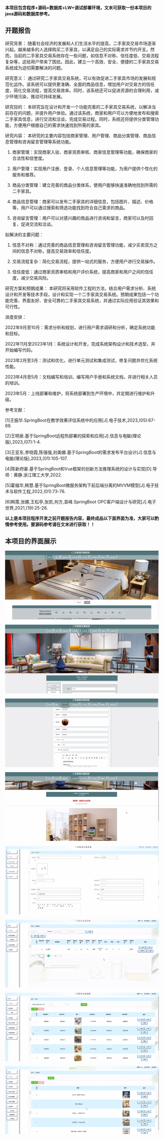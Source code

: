 ****本项目包含程序+源码+数据库+LW+调试部署环境，文末可获取一份本项目的java源码和数据库参考。****

## ******开题报告******

研究背景：
随着社会经济的发展和人们生活水平的提高，二手家具交易市场逐渐兴起。越来越多的人选择购买二手家具，以满足自己的实际需求并节约开支。然而，当前的二手家具交易系统存在一些问题，如信息不对称、信任度低、交易流程复杂等，这给用户带来了困扰。因此，建立一个高效、安全、便捷的二手家具交易系统成为迫切需要解决的问题。

研究意义：
通过研究二手家具交易系统，可以有效促进二手家具市场的发展和规范化运作。该系统可以提供更准确、全面的商品信息，增加用户对交易方的信任度，简化交易流程，提高交易效率。同时，该系统还可以促进资源的合理利用，减少环境污染，推动可持续发展。

研究目的：
本研究旨在设计和开发一个功能完善的二手家具交易系统，以解决当前存在的问题，并提升用户体验。通过该系统，商家和用户可以方便地发布和搜索二手家具信息，进行交流和洽谈，完成交易过程。同时，系统还将提供分类管理功能，方便用户根据自己的需求快速找到所需的家具。

研究内容： 本研究的主要内容包括商家管理、用户管理、商品分类管理、商品信息管理和咨询留言管理等系统功能。

  1. 商家管理：实现商家入驻、商家资质审核、商家信息管理等功能，确保商家的合法性和信誉度。

  2. 用户管理：实现用户注册、登录、个人信息管理等功能，为用户提供个性化的服务和推荐。

  3. 商品分类管理：建立完善的商品分类体系，使用户能够快速准确地找到所需的二手家具。

  4. 商品信息管理：商家可以发布二手家具的详细信息，包括图片、描述、价格等，用户可以通过搜索和筛选功能找到符合自己需求的商品。

  5. 咨询留言管理：用户可以对感兴趣的商品进行咨询和留言，商家可以及时回复，促进交流和洽谈。

拟解决的主要问题：

  1. 信息不对称：通过完善的商品信息管理和咨询留言管理功能，减少买卖双方之间的信息不对称，提高交易效率和信任度。

  2. 交易流程复杂：简化交易流程，提供一站式的服务，方便用户进行交易操作。

  3. 信任度低：通过商家资质审核和用户评价系统，提高商家和用户之间的信任度，减少交易风险。

研究方案和预期成果：
本研究将采用软件工程的方法，结合用户需求分析、系统设计和开发等技术手段，设计和实现一个二手家具交易系统。预期成果包括一个功能完善、界面友好、安全可靠的二手家具交易系统，并通过实际应用验证其效果和可行性。

进度安排：

2022年9月至10月：需求分析和规划，进行用户需求调研和分析，确定系统功能和目标。

2022年11月至2023年1月：系统设计和开发，完成系统架构设计和技术选型，并开始编写代码。

2023年2月至3月：测试和优化，进行单元测试和集成测试，修复问题并优化系统性能。

2023年4月至5月：文档编写和培训，编写用户手册和系统文档，并进行相关人员的培训。

2023年5月：上线部署和维护，将系统部署到生产环境中，并定期进行维护和升级。

参考文献：

[1]王振华.SpringBoot在教学效果评估系统中的应用[J].电子技术,2023,(05):67-69.

[2]王明泉.基于SpringBoot远程热部署的探索和应用[J].信息与电脑(理论版),2023,(07):1-4.

[3]王亚东,李晓霞,陈强强,剡美娜.基于SpringBoot的需求发布平台设计[J].信息与电脑(理论版),2023,(01):105-107.

[4]陈新府豪.基于SpringBoot和Vue框架的创新方法推理系统的设计与实现[D].导师：黄静.浙江理工大学,2022.

[5]霍福华,韩慧.基于SpringBoot微服务架构下前后端分离的MVVM模型[J].电子技术与软件工程,2022,(01):73-76.

[6]韩策,张娜,王松亭,张凯,何方,袁峰.SpringBoot OPC客户端设计与研究[J].电子世界,2021,(19):25-26.

****以上是本项目程序开发之前开题报告内容，最终成品以下面界面为准，大家可以酌情参考使用。要源码参考请在文末进行获取！！****

## ******本项目的界面展示******

![](./res/2af5a49b842b476187516748c0ce7814.png)

![](./res/5de75c2828e2494297113a929f3cd8f4.png)

![](./res/ebe9c68da7884a228de32c6f1834ab54.png)

![](./res/5a48d61ce77644b5b659b9214851ade9.png)

![](./res/a6fbec54eef342429bde51e3a6d57477.png)

![](./res/2616dbaf39d040018032f050416870ef.png)

![](./res/4c80e48da5284e9988c4cd9e90bd45ee.png)

![](./res/57cc787101c0415aa408a6dbce3f71da.png)

